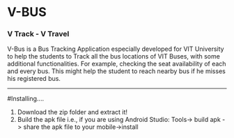 # V-BUS
### V Track - V Travel
V-Bus is a Bus Tracking Application especially developed for VIT University to help the students to Track all the bus locations of VIT Buses, with some additional functionalities. For example, checking the seat availability of each and every bus. This might help the student to reach nearby bus if he misses his registered bus.

---------------------------------

#Installing....
1. Download the zip folder and extract it!
2. Build the apk file i.e., if you are using Android Studio:
    Tools-> build apk -> share the apk file to your mobile->install
    

